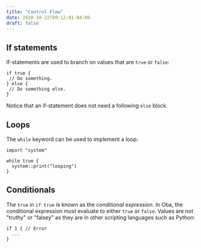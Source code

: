 ```yaml
---
title: "Control Flow"
date: 2020-10-22T09:12:01-04:00
draft: false
---
```


## If statements

If-statements are used to branch on values that are `true` or `false`:

```
if true {
 // Do something.
} else {
 // Do something else.
}
```

Notice that an if-statement does not need a following `else` block.

## Loops

The `while` keyword can be used to implement a loop:

```
import "system"

while true {
  system::print("looping")     
}
```

## Conditionals

The `true` in `if true` is known as the _conditional expression_.  In Oba, the
conditional expression _must_ evaluate to either `true` or `false`.  Values are
not "truthy" or "falsey" as they are in other scripting languages such as
Python:

```
if 1 { // Error
  ...
}
```

